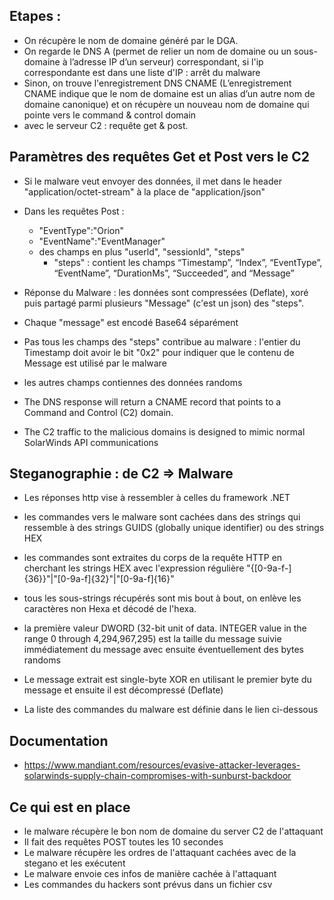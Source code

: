 ## Etapes :

* On récupère le nom de domaine généré par le DGA.
* On regarde le DNS A (permet de relier un nom de domaine ou un sous-domaine à l’adresse IP d’un serveur) correspondant, si l'ip correspondante est dans une liste d'IP : arrêt du malware
* Sinon, on trouve l'enregistrement DNS CNAME (L’enregistrement CNAME indique que le nom de domaine est un alias d’un autre nom de domaine canonique) et on récupère un nouveau nom de domaine qui pointe vers le command & control domain
* avec le serveur C2 : requête get & post.

## Paramètres des requêtes Get et Post vers le C2
* Si le malware veut envoyer des données, il met dans le header "application/octet-stream" à la place de "application/json"
* Dans les requêtes Post :
    * "EventType":"Orion"
    * "EventName":"EventManager"
    * des champs en plus "userld", "sessionld", "steps"
        * "steps" : contient les champs “Timestamp”, “Index”, “EventType”, “EventName”, “DurationMs”, “Succeeded”, and “Message”

* Réponse du Malware : les données sont compressées (Deflate), xoré puis partagé parmi plusieurs "Message" (c'est un json) des "steps".
* Chaque "message" est encodé Base64 séparément
* Pas tous les champs des "steps" contribue au malware : l'entier du Timestamp doit avoir le bit "0x2" pour indiquer que le contenu de Message est utilisé par le malware
* les autres champs contiennes des données randoms

* The DNS response will return a CNAME record that points to a Command and Control (C2) domain.
* The C2 traffic to the malicious domains is designed to mimic normal SolarWinds API communications


## Steganographie : de C2 => Malware

* Les réponses http vise à ressembler à celles du framework .NET
* les commandes vers le malware sont cachées dans des strings qui ressemble à des strings GUIDS (globally unique identifier) ou des strings HEX
* les commandes sont extraites du corps de la requête HTTP en cherchant les strings HEX avec l'expression régulière "\{[0-9a-f-]{36}\}"|"[0-9a-f]{32}"|"[0-9a-f]{16}"
* tous les sous-strings récupérés sont mis bout à bout, on enlève les caractères non Hexa et décodé de l'hexa.
* la première valeur DWORD (32-bit unit of data. INTEGER value in the range 0 through 4,294,967,295) est la taille du message suivie immédiatement du message avec ensuite éventuellement des bytes randoms
* Le message extrait est single-byte XOR en utilisant le premier byte du message et ensuite il est décompressé (Deflate)

* La liste des commandes du malware est définie dans le lien ci-dessous

## Documentation
* https://www.mandiant.com/resources/evasive-attacker-leverages-solarwinds-supply-chain-compromises-with-sunburst-backdoor

## Ce qui est en place

* le malware récupère le bon nom de domaine du server C2 de l'attaquant
* Il fait des requêtes POST toutes les 10 secondes
* Le malware récupère les ordres de l'attaquant cachées avec de la stegano et les exécutent
* Le malware envoie ces infos de manière cachée à l'attaquant
* Les commandes du hackers sont prévus dans un fichier csv

